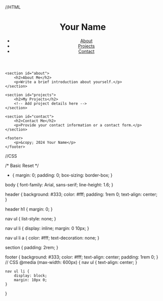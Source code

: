 //HTML
<!DOCTYPE html>
<html lang="en">
<head>
    <meta charset="UTF-8">
    <meta name="viewport" content="width=device-width, initial-scale=1.0">
    <title>Your Name | Portfolio</title>
    <link rel="stylesheet" href="styles.css">
</head>
<body>
    <header>
        <h1>Your Name</h1>
        <nav>
            <ul>
                <li><a href="#about">About</a></li>
                <li><a href="#projects">Projects</a></li>
                <li><a href="#contact">Contact</a></li>
            </ul>
        </nav>
    </header>
    
    <section id="about">
        <h2>About Me</h2>
        <p>Write a brief introduction about yourself.</p>
    </section>
    
    <section id="projects">
        <h2>My Projects</h2>
        <!-- Add project details here -->
    </section>
    
    <section id="contact">
        <h2>Contact Me</h2>
        <p>Provide your contact information or a contact form.</p>
    </section>
    
    <footer>
        <p>&copy; 2024 Your Name</p>
    </footer>
</body>
</html>


//CSS


 /* Basic Reset */
* {
    margin: 0;
    padding: 0;
    box-sizing: border-box;
}

body {
    font-family: Arial, sans-serif;
    line-height: 1.6;
}

header {
    background: #333;
    color: #fff;
    padding: 1rem 0;
    text-align: center;
}

header h1 {
    margin: 0;
}

nav ul {
    list-style: none;
}

nav ul li {
    display: inline;
    margin: 0 10px;
}

nav ul li a {
    color: #fff;
    text-decoration: none;
}

section {
    padding: 2rem;
}

footer {
    background: #333;
    color: #fff;
    text-align: center;
    padding: 1rem 0;
}
// CSS 
@media (max-width: 600px) {
    nav ul {
        text-align: center;
    }

    nav ul li {
        display: block;
        margin: 10px 0;
    }
}



